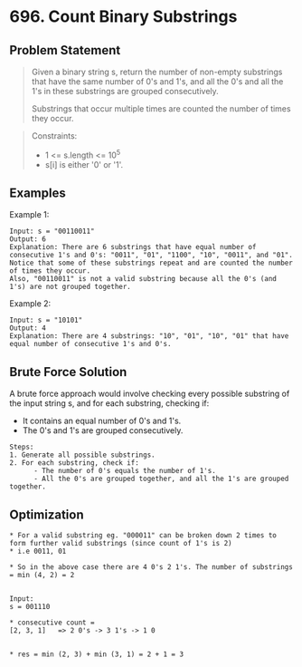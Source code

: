 # 696. Count Binary Substrings

## Problem Statement

> Given a binary string s, return the number of non-empty substrings that have the same number of 0's and 1's, and all the 0's and all the 1's in these substrings are grouped consecutively.
>
> Substrings that occur multiple times are counted the number of times they occur.

> Constraints:
>
> - 1 <= s.length <= 10<sup>5</sup>
> - s[i] is either '0' or '1'.

## Examples

Example 1:

```
Input: s = "00110011"
Output: 6
Explanation: There are 6 substrings that have equal number of consecutive 1's and 0's: "0011", "01", "1100", "10", "0011", and "01".
Notice that some of these substrings repeat and are counted the number of times they occur.
Also, "00110011" is not a valid substring because all the 0's (and 1's) are not grouped together.
```

Example 2:

```
Input: s = "10101"
Output: 4
Explanation: There are 4 substrings: "10", "01", "10", "01" that have equal number of consecutive 1's and 0's.
```

## Brute Force Solution

A brute force approach would involve checking every possible substring of the input string s, and for each substring, checking if:

- It contains an equal number of 0's and 1's.
- The 0's and 1's are grouped consecutively.

```
Steps:
1. Generate all possible substrings.
2. For each substring, check if:
      - The number of 0's equals the number of 1's.
      - All the 0's are grouped together, and all the 1's are grouped together.
```

## Optimization

```
* For a valid substring eg. "000011" can be broken down 2 times to form further valid substrings (since count of 1's is 2)
* i.e 0011, 01

* So in the above case there are 4 0's 2 1's. The number of substrings = min (4, 2) = 2


Input:
s = 001110

* consecutive count =
[2, 3, 1]   => 2 0's -> 3 1's -> 1 0


* res = min (2, 3) + min (3, 1) = 2 + 1 = 3

```
